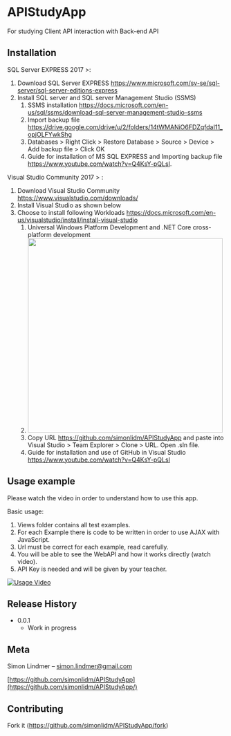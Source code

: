 # APIStudyApp

For studying Client API interaction with Back-end API


## Installation

SQL Server EXPRESS 2017 >:

1. Download SQL Server EXPRESS https://www.microsoft.com/sv-se/sql-server/sql-server-editions-express
2. Install SQL server and SQL server Management Studio (SSMS)
   1. SSMS installation https://docs.microsoft.com/en-us/sql/ssms/download-sql-server-management-studio-ssms
   2. Import backup file https://drive.google.com/drive/u/2/folders/14tWMANiO6FDZqfdaI11_opjOLFYwkShg
   3. Databases > Right Click > Restore Database > Source > Device > Add backup file > Click OK
   4. Guide for installation of MS SQL EXPRESS and Importing backup file https://www.youtube.com/watch?v=Q4KsY-pQLsI.
  

Visual Studio Community 2017 > :

1. Download Visual Studio Community https://www.visualstudio.com/downloads/
2. Install Visual Studio as shown below
3. Choose to install following Workloads https://docs.microsoft.com/en-us/visualstudio/install/install-visual-studio
   1. Universal Windows Platform Development and .NET Core cross-platform development
   2. <img src="https://docs.microsoft.com/en-us/visualstudio/install/media/install-visual-studio-enterprise.png" width="450"/>
   3. Copy URL https://github.com/simonlidm/APIStudyApp and paste into Visual Studio > Team Explorer > Clone > URL. Open .sln file.
   4. Guide for installation and use of GitHub in Visual Studio https://www.youtube.com/watch?v=Q4KsY-pQLsI

## Usage example

Please watch the video in order to understand how to use this app.

Basic usage:
   1. Views folder contains all test examples.
   2. For each Example there is code to be written in order to use AJAX with JavaScript.
   3. Url must be correct for each example, read carefully.
   4. You will be able to see the WebAPI and how it works directly (watch video).
   5. API Key is needed and will be given by your teacher.

[![Usage Video](https://img.youtube.com/vi/0fKg7e37bQE/0.jpg)](https://www.youtube.com/watch?v=0fKg7e37bQE)


## Release History

* 0.0.1
    * Work in progress

## Meta

Simon Lindmer – simon.lindmer@gmail.com

[https://github.com/simonlidm/APIStudyApp](https://github.com/simonlidm/APIStudyApp/)

## Contributing

Fork it (<https://github.com/simonlidm/APIStudyApp/fork>)

<!-- Markdown link & img dfn's -->

